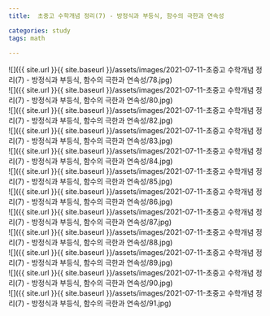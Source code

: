 ```yaml
---
title:  초중고 수학개념 정리(7) - 방정식과 부등식, 함수의 극한과 연속성

categories: study 
tags: math
 
---
```


  
![]({{ site.url }}{{ site.baseurl }}/assets/images/2021-07-11-초중고 수학개념 정리(7) - 방정식과 부등식, 함수의 극한과 연속성/78.jpg)  
![]({{ site.url }}{{ site.baseurl }}/assets/images/2021-07-11-초중고 수학개념 정리(7) - 방정식과 부등식, 함수의 극한과 연속성/80.jpg)  
![]({{ site.url }}{{ site.baseurl }}/assets/images/2021-07-11-초중고 수학개념 정리(7) - 방정식과 부등식, 함수의 극한과 연속성/82.jpg)  
![]({{ site.url }}{{ site.baseurl }}/assets/images/2021-07-11-초중고 수학개념 정리(7) - 방정식과 부등식, 함수의 극한과 연속성/83.jpg)  
![]({{ site.url }}{{ site.baseurl }}/assets/images/2021-07-11-초중고 수학개념 정리(7) - 방정식과 부등식, 함수의 극한과 연속성/84.jpg)  
![]({{ site.url }}{{ site.baseurl }}/assets/images/2021-07-11-초중고 수학개념 정리(7) - 방정식과 부등식, 함수의 극한과 연속성/85.jpg)  
![]({{ site.url }}{{ site.baseurl }}/assets/images/2021-07-11-초중고 수학개념 정리(7) - 방정식과 부등식, 함수의 극한과 연속성/86.jpg)  
![]({{ site.url }}{{ site.baseurl }}/assets/images/2021-07-11-초중고 수학개념 정리(7) - 방정식과 부등식, 함수의 극한과 연속성/87.jpg)  
![]({{ site.url }}{{ site.baseurl }}/assets/images/2021-07-11-초중고 수학개념 정리(7) - 방정식과 부등식, 함수의 극한과 연속성/88.jpg)  
![]({{ site.url }}{{ site.baseurl }}/assets/images/2021-07-11-초중고 수학개념 정리(7) - 방정식과 부등식, 함수의 극한과 연속성/89.jpg)  
![]({{ site.url }}{{ site.baseurl }}/assets/images/2021-07-11-초중고 수학개념 정리(7) - 방정식과 부등식, 함수의 극한과 연속성/90.jpg)  
![]({{ site.url }}{{ site.baseurl }}/assets/images/2021-07-11-초중고 수학개념 정리(7) - 방정식과 부등식, 함수의 극한과 연속성/91.jpg)  
